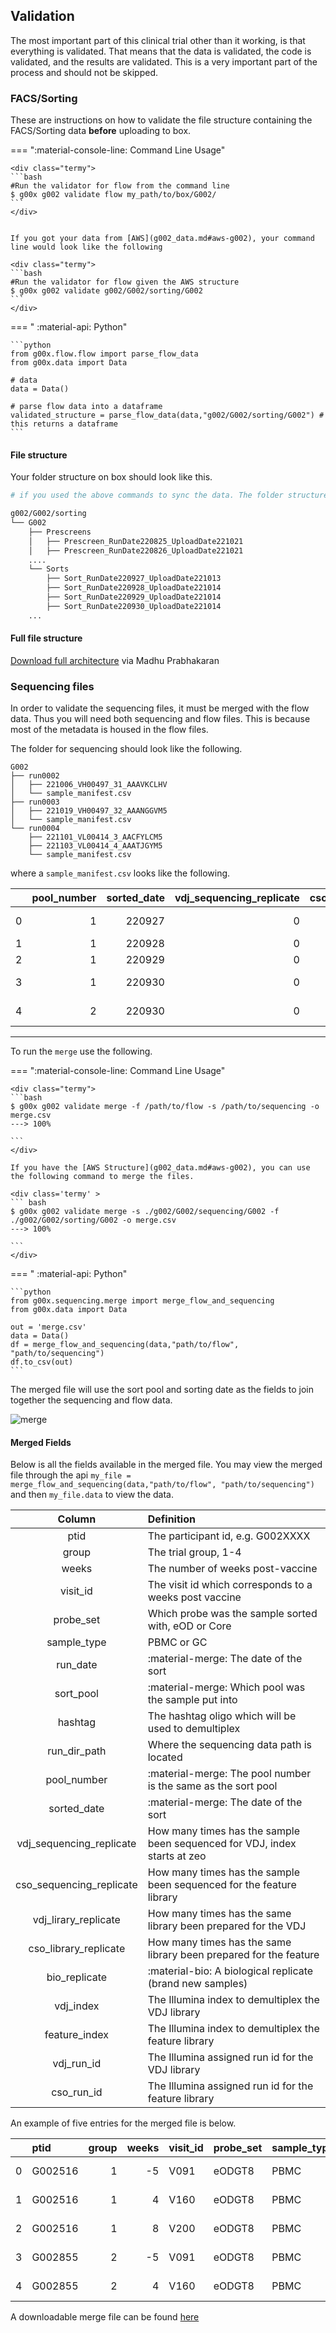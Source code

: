 ## Validation

The most important part of this clinical trial other than it working, is that everything is validated. That means that the data is validated, the code is validated, and the results are validated. This is a very important part of the process and should not be skipped.

### FACS/Sorting

These are instructions on how to validate the file structure containing the FACS/Sorting data **before** uploading to box.

=== ":material-console-line: Command Line Usage"

    <div class="termy">
    ```bash
    #Run the validator for flow from the command line
    $ g00x g002 validate flow my_path/to/box/G002/
    ```
    </div>


    If you got your data from [AWS](g002_data.md#aws-g002), your command line would look like the following

    <div class="termy">
    ```bash
    #Run the validator for flow given the AWS structure
    $ g00x g002 validate g002/G002/sorting/G002
    ```
    </div>

=== " :material-api: Python"

    ```python
    from g00x.flow.flow import parse_flow_data
    from g00x.data import Data

    # data
    data = Data()

    # parse flow data into a dataframe
    validated_structure = parse_flow_data(data,"g002/G002/sorting/G002") # this returns a dataframe
    ```

#### File structure

Your folder structure on box should look like this.

```bash
# if you used the above commands to sync the data. The folder structure will look like this

g002/G002/sorting
└── G002
    ├── Prescreens
    │   ├── Prescreen_RunDate220825_UploadDate221021
    │   ├── Prescreen_RunDate220826_UploadDate221021
    ....
    └── Sorts
        ├── Sort_RunDate220927_UploadDate221013
        ├── Sort_RunDate220928_UploadDate221014
        ├── Sort_RunDate220929_UploadDate221014
        ├── Sort_RunDate220930_UploadDate221014
    ...
```

#### Full file structure

[Download full architecture](https://github.com/SchiefLab/G00x/blob/main/docs/data/G002_UploadFlowFolderArchitecture.xlsx?raw=true) via Madhu Prabhakaran

### Sequencing files

In order to validate the sequencing files, it must be merged with the flow data. Thus you will need both sequencing and flow files. This is because most of the metadata is housed in the flow files.

The folder for sequencing should look like the following.

```
G002
├── run0002
│   ├── 221006_VH00497_31_AAAVKCLHV
│   └── sample_manifest.csv
├── run0003
│   ├── 221019_VH00497_32_AAANGGVM5
│   └── sample_manifest.csv
└── run0004
    ├── 221101_VL00414_3_AACFYLCM5
    ├── 221103_VL00414_4_AAATJGYM5
    └── sample_manifest.csv
```

where a `sample_manifest.csv` looks like the following.

|     | pool_number | sorted_date | vdj_sequencing_replicate | cso_sequencing_replicate | vdj_lirary_replicate | cso_library_replicate | bio_replicate | vdj_index | feature_index | vdj_run_id                  | cso_run_id                  |
| --: | ----------: | ----------: | -----------------------: | -----------------------: | -------------------: | --------------------: | ------------: | :-------- | :------------ | :-------------------------- | :-------------------------- |
|   0 |           1 |      220927 |                        0 |                        0 |                    0 |                     0 |             0 | SI-TT-D6  | SI-TN-D6      | 221006_VH00497_31_AAAVKCLHV | 221006_VH00497_31_AAAVKCLHV |
|   1 |           1 |      220928 |                        0 |                        0 |                    0 |                     0 |             0 | SI-TT-E6  | SI-TN-E6      | 221006_VH00497_31_AAAVKCLHV | 221006_VH00497_31_AAAVKCLHV |
|   2 |           1 |      220929 |                        0 |                        0 |                    0 |                     0 |             0 | SI-TT-F6  | SI-TN-F6      | 221006_VH00497_31_AAAVKCLHV | 221006_VH00497_31_AAAVKCLHV |
|   3 |           1 |      220930 |                        0 |                        0 |                    0 |                     0 |             0 | SI-TT-G6  | SI-TN-G6      | 221006_VH00497_31_AAAVKCLHV | 221006_VH00497_31_AAAVKCLHV |
|   4 |           2 |      220930 |                        0 |                        0 |                    0 |                     0 |             0 | SI-TT-H6  | SI-TN-H6      | 221006_VH00497_31_AAAVKCLHV | 221006_VH00497_31_AAAVKCLHV |

---

To run the `merge` use the following.

=== ":material-console-line: Command Line Usage"

    <div class="termy">
    ```bash
    $ g00x g002 validate merge -f /path/to/flow -s /path/to/sequencing -o merge.csv
    ---> 100%

    ```
    </div>

    If you have the [AWS Structure](g002_data.md#aws-g002), you can use the following command to merge the files.

    <div class='termy' >
    ``` bash
    $ g00x g002 validate merge -s ./g002/G002/sequencing/G002 -f ./g002/G002/sorting/G002 -o merge.csv
    ---> 100%

    ```
    </div>

=== " :material-api: Python"

    ```python
    from g00x.sequencing.merge import merge_flow_and_sequencing
    from g00x.data import Data

    out = 'merge.csv'
    data = Data()
    df = merge_flow_and_sequencing(data,"path/to/flow", "path/to/sequencing")
    df.to_csv(out)
    ```

The merged file will use the sort pool and sorting date as the fields to join together the sequencing and flow data.

![merge](img/merge.jpg)

#### Merged Fields

Below is all the fields available in the merged file. You may view the merged file through the api `my_file = merge_flow_and_sequencing(data,"path/to/flow", "path/to/sequencing")` and then `my_file.data` to view the data.

|          Column          | Definition                                                                |
| :----------------------: | :------------------------------------------------------------------------ |
|           ptid           | The participant id, e.g. G002XXXX                                         |
|          group           | The trial group, 1-4                                                      |
|          weeks           | The number of weeks post-vaccine                                          |
|         visit_id         | The visit id which corresponds to a weeks post vaccine                    |
|        probe_set         | Which probe was the sample sorted with, eOD or Core                       |
|       sample_type        | PBMC or GC                                                                |
|         run_date         | :material-merge: The date of the sort                                     |
|        sort_pool         | :material-merge: Which pool was the sample put into                       |
|         hashtag          | The hashtag oligo which will be used to demultiplex                       |
|       run_dir_path       | Where the sequencing data path is located                                 |
|       pool_number        | :material-merge: The pool number is the same as the sort pool             |
|       sorted_date        | :material-merge: The date of the sort                                     |
| vdj_sequencing_replicate | How many times has the sample been sequenced for VDJ, index starts at zeo |
| cso_sequencing_replicate | How many times has the sample been sequenced for the feature library      |
|   vdj_lirary_replicate   | How many times has the same library been prepared for the VDJ             |
|  cso_library_replicate   | How many times has the same library been prepared for the feature         |
|      bio_replicate       | :material-bio: A biological replicate (brand new samples)                 |
|        vdj_index         | The Illumina index to demultiplex the VDJ library                         |
|      feature_index       | The Illumina index to demultiplex the feature library                     |
|        vdj_run_id        | The Illumina assigned run id for the VDJ library                          |
|        cso_run_id        | The Illumina assigned run id for the feature library                      |

An example of five entries for the merged file is below.

|     | ptid      | group | weeks | visit_id | probe_set | sample_type | run_date   | sort_pool | hashtag | run_dir_path                                                            | pool_number | sorted_date | vdj_sequencing_replicate | cso_sequencing_replicate | vdj_lirary_replicate | cso_library_replicate | bio_replicate | vdj_index | feature_index | vdj_run_id                  | cso_run_id                  |
| --: | :-------- | ----: | ----: | :------- | :-------- | :---------- | :--------- | :-------- | :------ | :---------------------------------------------------------------------- | :---------- | :---------- | -----------------------: | -----------------------: | -------------------: | --------------------: | ------------: | :-------- | :------------ | :-------------------------- | :-------------------------- |
|   0 | G002516 |     1 |    -5 | V091     | eODGT8    | PBMC        | 2022-09-27 | P01       | HT01    | /mnt/fsx/workspace/jwillis/repos/G00x/g002/G002/sequencing/G002/run0002 | P01         | 2022-09-27  |                        0 |                        0 |                    0 |                     0 |             0 | SI-TT-D6  | SI-TN-D6      | 221006_VH00497_31_AAAVKCLHV | 221006_VH00497_31_AAAVKCLHV |
|   1 | G002516 |     1 |     4 | V160     | eODGT8    | PBMC        | 2022-09-27 | P01       | HT02    | /mnt/fsx/workspace/jwillis/repos/G00x/g002/G002/sequencing/G002/run0002 | P01         | 2022-09-27  |                        0 |                        0 |                    0 |                     0 |             0 | SI-TT-D6  | SI-TN-D6      | 221006_VH00497_31_AAAVKCLHV | 221006_VH00497_31_AAAVKCLHV |
|   2 | G002516 |     1 |     8 | V200     | eODGT8    | PBMC        | 2022-09-27 | P01       | HT03    | /mnt/fsx/workspace/jwillis/repos/G00x/g002/G002/sequencing/G002/run0002 | P01         | 2022-09-27  |                        0 |                        0 |                    0 |                     0 |             0 | SI-TT-D6  | SI-TN-D6      | 221006_VH00497_31_AAAVKCLHV | 221006_VH00497_31_AAAVKCLHV |
|   3 | G002855 |     2 |    -5 | V091     | eODGT8    | PBMC        | 2022-09-28 | P01       | HT06    | /mnt/fsx/workspace/jwillis/repos/G00x/g002/G002/sequencing/G002/run0002 | P01         | 2022-09-28  |                        0 |                        0 |                    0 |                     0 |             0 | SI-TT-E6  | SI-TN-E6      | 221006_VH00497_31_AAAVKCLHV | 221006_VH00497_31_AAAVKCLHV |
|   4 | G002855 |     2 |     4 | V160     | eODGT8    | PBMC        | 2022-09-28 | P01       | HT07    | /mnt/fsx/workspace/jwillis/repos/G00x/g002/G002/sequencing/G002/run0002 | P01         | 2022-09-28  |                        0 |                        0 |                    0 |                     0 |             0 | SI-TT-E6  | SI-TN-E6      | 221006_VH00497_31_AAAVKCLHV | 221006_VH00497_31_AAAVKCLHV |

A downloadable merge file can be found [here](data/merge.csv)
